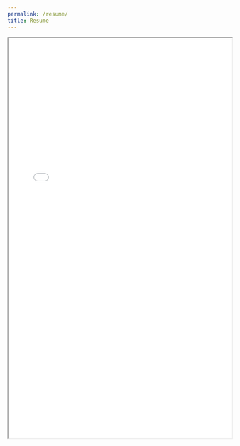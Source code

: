 ```yaml
---
permalink: /resume/
title: Resume
---
```


<iframe class='responsive-iframe'
    src='/assets/images/Resume.pdf'
    width='100%'
    height='900px'>
</iframe>
